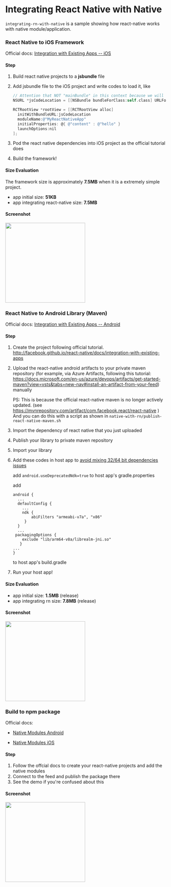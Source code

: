 # Integrating React Native with Native

<code>integrating-rn-with-native</code> is a sample showing how react-native works with native module/application. 

### React Native to iOS Framework

Official docs: [Integration with Existing Apps -- iOS](http://facebook.github.io/react-native/docs/integration-with-existing-apps)

#### Step

1. Build react native projects to a **jsbundle** file

2. Add jsbundle file to the iOS project and write codes to load it, like

   ```objective-c
   // Attention that NOT "mainBundle" in this context because we will include it in the framework rather than host project.
   NSURL *jsCodeLocation = [[NSBundle bundleForClass:self.class] URLForResource:@"main" withExtension:@"jsbundle"];
   
   RCTRootView *rootView = [[RCTRootView alloc] 
     initWithBundleURL:jsCodeLocation
     moduleName:@"MyReactNativeApp"
     initialProperties: @{ @"content" : @"hello" }
     launchOptions:nil
   ];
   ```

3. Pod the react native dependencies into iOS project as the official tutorial does

4. Build the framework!

#### Size Evaluation

The framework size is approximately **7.5MB** when it is a extremely simple project.

- app initial size: **51KB**
- app integrating react-native size: **7.5MB**

#### Screenshot

<img src="https://i.loli.net/2018/10/15/5bc4574a72dfe.gif" style="width:250px; align:left;" />



### React Native to Android Library (Maven)

Official docs: [Integration with Existing Apps -- Android](http://facebook.github.io/react-native/docs/integration-with-existing-apps)

#### Step

1. Create the project following official tutorial. http://facebook.github.io/react-native/docs/integration-with-existing-apps

2. Upload the react-native android artifacts to your private maven repository (for example, via Azure Artifacts, following this tutorial: <https://docs.microsoft.com/en-us/azure/devops/artifacts/get-started-maven?view=vsts&tabs=new-nav#install-an-artifact-from-your-feed>) manually

   PS: This is because the official react-native maven is no longer actively updated. (see https://mvnrepository.com/artifact/com.facebook.react/react-native ) And you can do this with a script as shown in <code>native-with-rn/publish-react-native-maven.sh</code>

3. Import the dependency of react native that you just uploaded

4. Publish your library to private maven repository

5. Import your library

6. Add these codes in host app to [avoid mixing 32/64 bit dependencies issues](https://corbt.com/posts/2015/09/18/mixing-32-and-64bit-dependencies-in-android.html)

   add <code>android.useDeprecatedNdk=true</code> to host app's gradle.properties

   add

   ```
   android {    
     ...
     defaultConfig {        
       ...  
       ndk { 
           abiFilters "armeabi-v7a", "x86"     
        }  
     }    
     ...
    packagingOptions {    
       exclude "lib/arm64-v8a/librealm-jni.so" 
      }
   ...
   }
   ```

   to host app's build.gradle

7. Run your host app!

#### Size Evaluation

- app initial size: **1.5MB** (release)
- app integrating rn size: **7.8MB** (release)

#### Screenshot

<img src="https://i.loli.net/2018/10/15/5bc4574a72dfe.gif" style="width:250px; align:left;" />



### Build to npm package

Official docs: 

- [Native Modules Android](http://facebook.github.io/react-native/docs/native-modules-android)

- [Native Modules iOS](http://facebook.github.io/react-native/docs/native-modules-ios)

#### Step

1. Follow the offcial docs to create your react-native projects and add the native modules
2. Connect to the feed and publish the package there
3. See the demo if you're confused about this

#### Screenshot

<img src="https://i.loli.net/2018/10/15/5bc458c152a3c.jpg" style="width:250px; align:left;" />


